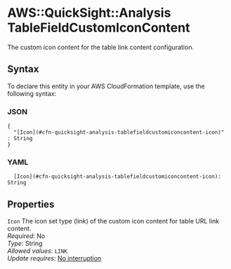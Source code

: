 # AWS::QuickSight::Analysis TableFieldCustomIconContent<a name="aws-properties-quicksight-analysis-tablefieldcustomiconcontent"></a>

The custom icon content for the table link content configuration\.

## Syntax<a name="aws-properties-quicksight-analysis-tablefieldcustomiconcontent-syntax"></a>

To declare this entity in your AWS CloudFormation template, use the following syntax:

### JSON<a name="aws-properties-quicksight-analysis-tablefieldcustomiconcontent-syntax.json"></a>

```
{
  "[Icon](#cfn-quicksight-analysis-tablefieldcustomiconcontent-icon)" : String
}
```

### YAML<a name="aws-properties-quicksight-analysis-tablefieldcustomiconcontent-syntax.yaml"></a>

```
  [Icon](#cfn-quicksight-analysis-tablefieldcustomiconcontent-icon): String
```

## Properties<a name="aws-properties-quicksight-analysis-tablefieldcustomiconcontent-properties"></a>

`Icon` <a name="cfn-quicksight-analysis-tablefieldcustomiconcontent-icon"></a>
The icon set type \(link\) of the custom icon content for table URL link content\.  
_Required_: No  
_Type_: String  
_Allowed values_: `LINK`  
_Update requires_: [No interruption](https://docs.aws.amazon.com/AWSCloudFormation/latest/UserGuide/using-cfn-updating-stacks-update-behaviors.html#update-no-interrupt)
